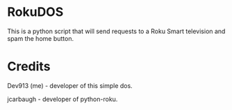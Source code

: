 # RokuDOS
This is a python script that will send requests to a Roku Smart television and spam the home button.

# Credits
Dev913 (me) - developer of this simple dos.

jcarbaugh - developer of python-roku.
